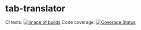 # tab-translator
CI tests: [![Image of builds](https://travis-ci.org/ograndedjogo/tab-translator.svg)](https://travis-ci.org/ograndedjogo/tab-translator/builds)
Code coverage: [![Coverage Status](https://coveralls.io/repos/ograndedjogo/tab-translator/badge.svg?branch=gh_12_ci&service=github)](https://coveralls.io/github/ograndedjogo/tab-translator)
